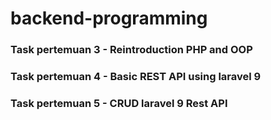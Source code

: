 # backend-programming

### Task pertemuan 3 - Reintroduction PHP and OOP

### Task pertemuan 4 - Basic REST API using laravel 9

### Task pertemuan 5 - CRUD laravel 9 Rest API
